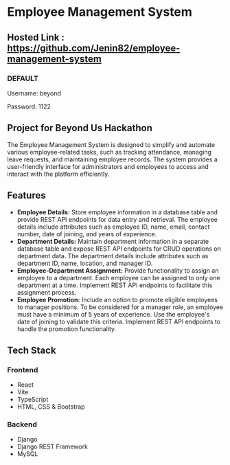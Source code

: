 # Employee Management System

## Hosted Link :  https://github.com/Jenin82/employee-management-system

### DEFAULT

Username: beyond

Password: 1122

## Project for Beyond Us Hackathon

The Employee Management System is designed to simplify and automate various employee-related tasks, such as tracking attendance, managing leave requests, and maintaining employee records. The system provides a user-friendly interface for administrators and employees to access and interact with the platform efficiently.

## Features

- **Employee Details:** Store employee information in a database table and provide REST API endpoints for data entry and retrieval. The employee details include attributes such as employee ID, name, email, contact number, date of joining, and years of experience.
- **Department Details:** Maintain department information in a separate database table and expose REST API endpoints for CRUD operations on department data. The department details include attributes such as department ID, name, location, and manager ID.
- **Employee-Department Assignment:** Provide functionality to assign an employee to a department. Each employee can be assigned to only one department at a time. Implement REST API endpoints to facilitate this assignment process.
- **Employee Promotion:** Include an option to promote eligible employees to manager positions. To be considered for a manager role, an employee must have a minimum of 5 years of experience. Use the employee's date of joining to validate this criteria. Implement REST API endpoints to handle the promotion functionality.

## Tech Stack

### Frontend

- React
- Vite
- TypeScript
- HTML, CSS & Bootstrap

### Backend

- Django
- Django REST Framework
- MySQL



